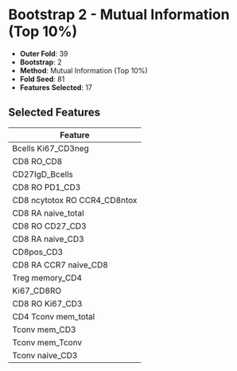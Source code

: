 # Bootstrap 2 - Mutual Information (Top 10%)

- **Outer Fold**: 39
- **Bootstrap**: 2
- **Method**: Mutual Information (Top 10%)
- **Fold Seed**: 81
- **Features Selected**: 17

## Selected Features

| Feature |
|---------|
| Bcells Ki67_CD3neg |
| CD8 RO_CD8 |
| CD27IgD_Bcells |
| CD8 RO PD1_CD3 |
| CD8 ncytotox RO CCR4_CD8ntox |
| CD8 RA naive_total |
| CD8 RO CD27_CD3 |
| CD8 RA naive_CD3 |
| CD8pos_CD3 |
| CD8 RA CCR7 naive_CD8 |
| Treg memory_CD4 |
| Ki67_CD8RO |
| CD8  RO Ki67_CD3 |
| CD4 Tconv mem_total |
| Tconv mem_CD3 |
| Tconv mem_Tconv |
| Tconv naive_CD3 |
